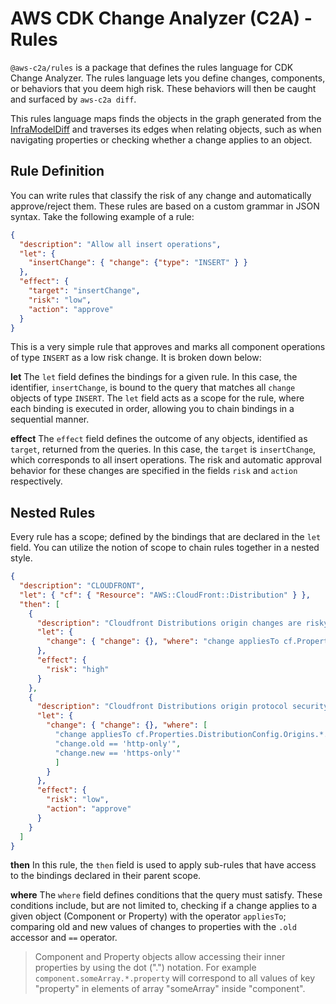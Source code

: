# AWS CDK Change Analyzer (C2A) - Rules

`@aws-c2a/rules` is a package that defines the rules language for CDK Change Analyzer.
The rules language lets you define changes, components, or behaviors that you deem
high risk. These behaviors will then be caught and surfaced by `aws-c2a diff`.

This rules language maps finds the objects in the graph generated from the
[InfraModelDiff](../../README.md#InfraModelDiff) and traverses its edges when
relating objects, such as when navigating properties or checking whether a change
applies to an object.

## Rule Definition

You can write rules that classify the risk of any change and automatically
approve/reject them. These rules are based on a custom grammar in JSON syntax.
Take the following example of a rule:

```json
{
  "description": "Allow all insert operations",
  "let": {
    "insertChange": { "change": {"type": "INSERT" } }
  },
  "effect": {
    "target": "insertChange",
    "risk": "low",
    "action": "approve"
  }
}
```

This is a very simple rule that approves and marks all component operations of
type `INSERT` as a low risk change. It is broken down below:

**let**
The `let` field defines the bindings for a given rule. In this case, the identifier,
`insertChange`, is bound to the query that matches all `change` objects of type `INSERT`.
The `let` field acts as a scope for the rule, where each binding is executed in order,
allowing you to chain bindings in a sequential manner.

**effect**
The `effect` field defines the outcome of any objects, identified as `target`, returned
from the queries. In this case, the `target` is `insertChange`, which corresponds to all
insert operations. The risk and automatic approval behavior for these changes are
specified in the fields `risk` and `action` respectively.

## Nested Rules

Every rule has a scope; defined by the bindings that are declared in the `let` field. 
You can utilize the notion of scope to chain rules together in a nested style.

```json
{
  "description": "CLOUDFRONT",
  "let": { "cf": { "Resource": "AWS::CloudFront::Distribution" } },
  "then": [
    {
      "description": "Cloudfront Distributions origin changes are risky",
      "let": {
        "change": { "change": {}, "where": "change appliesTo cf.Properties.DistributionConfig.Origins" }
      },
      "effect": {
        "risk": "high"
      }
    },
    {
      "description": "Cloudfront Distributions origin protocol security can increase",
      "let": {
        "change": { "change": {}, "where": [
          "change appliesTo cf.Properties.DistributionConfig.Origins.*.OriginProtocolPolicy",
          "change.old == 'http-only'",
          "change.new == 'https-only'"
          ]
        }
      },
      "effect": {
        "risk": "low",
        "action": "approve"
      }
    }
  ]
}
```

**then**
In this rule, the `then` field is used to apply sub-rules that have access to the bindings
declared in their parent scope.

**where**
The `where` field defines conditions that the query must satisfy. These conditions include,
but are not limited to, checking if a change applies to a given object (Component or Property)
with the operator `appliesTo`; comparing old and new values of changes to properties with
the `.old` accessor and `==` operator.

> Component and Property objects allow accessing their inner properties by using the dot (".")
notation. For example `component.someArray.*.property` will correspond to all values of key
"property" in elements of array "someArray" inside "component".



